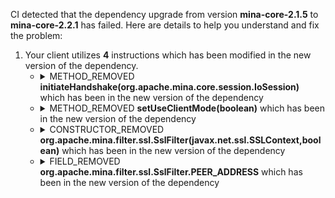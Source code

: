 CI detected that the dependency upgrade from version **mina-core-2.1.5** to **mina-core-2.2.1** has failed. Here are details to help you understand and fix the problem:
1. Your client utilizes **4** instructions which has been modified in the new version of the dependency.
   * <details>
        <summary>METHOD_REMOVED <b>initiateHandshake(org.apache.mina.core.session.IoSession)</b> which has been <b></b> in the new version of the dependency</summary>
            
        * <details>
          <summary>The failure is identified from the logs generated in the build process. </summary>
          
            *   >[[ERROR] /quickfixj/quickfixj-core/src/main/java/quickfix/mina/initiator/InitiatorProxyIoHandler.java:[65,27] cannot find symbol<br>&nbsp;&nbsp;&nbsp;&nbsp;  symbol:   method initiateHandshake(org.apache.mina.core.session.IoSession)
  location: variable sslFilter of type quickfix.mina.ssl.SSLFilter
](https://github.com/chains-project/breaking-good/actions/runs/8110103454/job/22166641300#step:4:1556)
            *   An error was detected in line 65 which is making use of an outdated API.
             ``` java
             65   this.sslFilter.initiateHandshake(ioSession);
            ```

          </details>
            
     </details>
   * <details>
        <summary>METHOD_REMOVED <b>setUseClientMode(boolean)</b> which has been <b></b> in the new version of the dependency</summary>
            
        * <details>
          <summary>The failure is identified from the logs generated in the build process. </summary>
          
            *   >[[ERROR] /quickfixj/quickfixj-core/src/main/java/quickfix/mina/initiator/IoSessionInitiator.java:[195,22] cannot find symbol<br>&nbsp;&nbsp;&nbsp;&nbsp;  symbol:   method setUseClientMode(boolean)
  location: variable sslFilter of type quickfix.mina.ssl.SSLFilter
](https://github.com/chains-project/breaking-good/actions/runs/8110103454/job/22166641300#step:4:1553)
            *   An error was detected in line 195 which is making use of an outdated API.
             ``` java
             195   sslFilter.setUseClientMode(true);
            ```
            *   >[[ERROR] /quickfixj/quickfixj-core/src/main/java/quickfix/mina/acceptor/AbstractSocketAcceptor.java:[136,18] cannot find symbol<br>&nbsp;&nbsp;&nbsp;&nbsp;  symbol:   method setUseClientMode(boolean)
  location: variable sslFilter of type quickfix.mina.ssl.SSLFilter
](https://github.com/chains-project/breaking-good/actions/runs/8110103454/job/22166641300#step:4:1552)
            *   An error was detected in line 136 which is making use of an outdated API.
             ``` java
             136   sslFilter.setUseClientMode(true);
            ```

          </details>
            
     </details>
   * <details>
        <summary>CONSTRUCTOR_REMOVED <b>org.apache.mina.filter.ssl.SslFilter(javax.net.ssl.SSLContext,boolean)</b> which has been <b></b> in the new version of the dependency</summary>
            
        * <details>
          <summary>The failure is identified from the logs generated in the build process. </summary>
          
            *   >[[ERROR] /quickfixj/quickfixj-core/src/main/java/quickfix/mina/ssl/SSLFilter.java:[43,9] constructor SslFilter in class org.apache.mina.filter.ssl.SslFilter cannot be applied to given types;<br>&nbsp;&nbsp;&nbsp;&nbsp;  required: javax.net.ssl.SSLContext
  found: javax.net.ssl.SSLContext,boolean
  reason: actual and formal argument lists differ in length
](https://github.com/chains-project/breaking-good/actions/runs/8110103454/job/22166641300#step:4:1554)
            *   An error was detected in line 43 which is making use of an outdated API.
             ``` java
             43   super(sslContext, autoStart);
            ```

          </details>
            
     </details>
   * <details>
        <summary>FIELD_REMOVED <b>org.apache.mina.filter.ssl.SslFilter.PEER_ADDRESS</b> which has been <b></b> in the new version of the dependency</summary>
            
        * <details>
          <summary>The failure is identified from the logs generated in the build process. </summary>
          
            *   >[[ERROR] /quickfixj/quickfixj-core/src/main/java/quickfix/mina/ssl/SSLFilter.java:[78,38] cannot find symbol<br>&nbsp;&nbsp;&nbsp;&nbsp;  symbol:   variable PEER_ADDRESS
  location: class quickfix.mina.ssl.SSLFilter
](https://github.com/chains-project/breaking-good/actions/runs/8110103454/job/22166641300#step:4:1555)
            *   An error was detected in line 78 which is making use of an outdated API.
             ``` java
             78   org.apache.mina.filter.ssl.SslFilter.PEER_ADDRESS;
            ```

          </details>
            
     </details>


